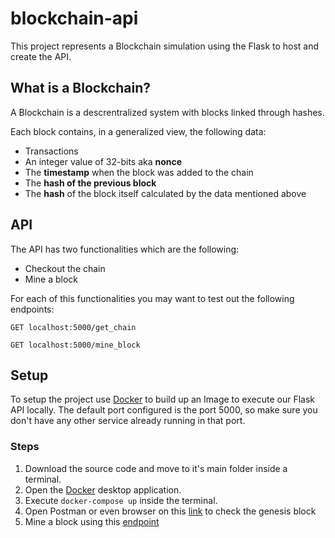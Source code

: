 # blockchain-api
This project represents a Blockchain simulation using the Flask to host and create the API.

## What is a Blockchain?
A Blockchain is a descrentralized system with blocks linked through hashes.

Each block contains, in a generalized view, the following data:
* Transactions
* An integer value of 32-bits aka __nonce__
* The __timestamp__ when the block was added to the chain
* The __hash of the previous block__
* The __hash__ of the block itself calculated by the data mentioned above

## API

The API has two functionalities which are the following:
* Checkout the chain
* Mine a block

For each of this functionalities you may want to test out the following endpoints:
```http
GET localhost:5000/get_chain
```
```http
GET localhost:5000/mine_block
```

## Setup
To setup the project use [Docker]('https://www.docker.com') to build up an Image to execute our Flask API locally. The default port configured is the port 5000, so make sure you don't have any other service already running in that port.

### Steps
1. Download the source code and move to it's main folder inside a terminal.
2. Open the [Docker]('https://www.docker.com') desktop application.
3. Execute `docker-compose up` inside the terminal.
4. Open Postman or even browser on this [link]('http://localhost:5000/get_chain') to check the genesis block
5. Mine a block using this [endpoint]('http//:localhost:5000/mine_block')


